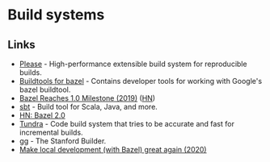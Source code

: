 # Build systems

## Links

- [Please](https://github.com/thought-machine/please) - High-performance extensible build system for reproducible builds.
- [Buildtools for bazel](https://github.com/bazelbuild/buildtools) - Contains developer tools for working with Google's bazel buildtool.
- [Bazel Reaches 1.0 Milestone (2019)](https://opensource.googleblog.com/2019/10/bazel-reaches-10-milestone.html) ([HN](https://news.ycombinator.com/item?id=21288185))
- [sbt](https://github.com/sbt/sbt) - Build tool for Scala, Java, and more.
- [HN: Bazel 2.0](https://news.ycombinator.com/item?id=21863393)
- [Tundra](https://github.com/deplinenoise/tundra) - Code build system that tries to be accurate and fast for incremental builds.
- [gg](https://github.com/StanfordSNR/gg) - The Stanford Builder.
- [Make local development (with Bazel) great again (2020)](https://www.youtube.com/watch?v=rQv1sjLU4cI)
